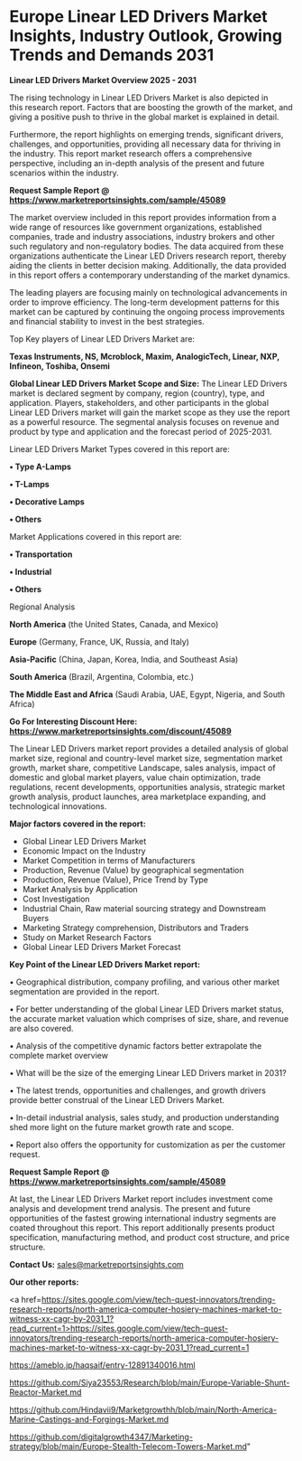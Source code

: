 # Europe Linear LED Drivers Market Insights, Industry Outlook, Growing Trends and Demands 2031

<Strong> Linear LED Drivers Market Overview 2025 - 2031</strong>

The rising technology in Linear LED Drivers Market is also depicted in this research report. Factors that are boosting the growth of the market, and giving a positive push to thrive in the global market is explained in detail.

Furthermore, the report highlights on emerging trends, significant drivers, challenges, and opportunities, providing all necessary data for thriving in the industry. This report market research offers a comprehensive perspective, including an in-depth analysis of the present and future scenarios within the industry.

<strong>Request Sample Report @ <a href=https://www.marketreportsinsights.com/sample/45089>https://www.marketreportsinsights.com/sample/45089</a></strong>

The market overview included in this report provides information from a wide range of resources like government organizations, established companies, trade and industry associations, industry brokers and other such regulatory and non-regulatory bodies. The data acquired from these organizations authenticate the Linear LED Drivers research report, thereby aiding the clients in better decision making. Additionally, the data provided in this report offers a contemporary understanding of the market dynamics.

The leading players are focusing mainly on technological advancements in order to improve efficiency. The long-term development patterns for this market can be captured by continuing the ongoing process improvements and financial stability to invest in the best strategies.

Top Key players of Linear LED Drivers Market are:

<strong>Texas Instruments, NS, Mcroblock, Maxim, AnalogicTech, Linear, NXP, Infineon, Toshiba, Onsemi</strong>

<strong><b>Global Linear LED Drivers Market Scope and Size:</b></strong>
The Linear LED Drivers market is declared segment by company, region (country), type, and application. Players, stakeholders, and other participants in the global Linear LED Drivers market will gain the market scope as they use the report as a powerful resource. The segmental analysis focuses on revenue and product by type and application and the forecast period of 2025-2031.

Linear LED Drivers Market Types covered in this report are:

<strong>•  Type A-Lamps

•  T-Lamps

•  Decorative Lamps

•  Others</strong>

Market Applications covered in this report are:

<strong>•  Transportation

•  Industrial

•  Others</strong> 

Regional Analysis

<strong>North America</strong> (the United States, Canada, and Mexico)

<strong>Europe</strong> (Germany, France, UK, Russia, and Italy)

<strong>Asia-Pacific</strong> (China, Japan, Korea, India, and Southeast Asia)

<strong>South America</strong> (Brazil, Argentina, Colombia, etc.)

<strong>The Middle East and Africa</strong> (Saudi Arabia, UAE, Egypt, Nigeria, and South Africa)

<strong>Go For Interesting Discount Here: <a href=https://www.marketreportsinsights.com/discount/45089>https://www.marketreportsinsights.com/discount/45089</a></strong>

The Linear LED Drivers market report provides a detailed analysis of global market size, regional and country-level market size, segmentation market growth, market share, competitive Landscape, sales analysis, impact of domestic and global market players, value chain optimization, trade regulations, recent developments, opportunities analysis, strategic market growth analysis, product launches, area marketplace expanding, and technological innovations.

<strong><b>Major factors covered in the report:</b></strong>
<ul>
  <li>Global Linear LED Drivers Market </li>
  <li>Economic Impact on the Industry</li>
  <li>Market Competition in terms of Manufacturers</li>
  <li>Production, Revenue (Value) by geographical segmentation</li>
  <li>Production, Revenue (Value), Price Trend by Type</li>
  <li>Market Analysis by Application</li>
  <li>Cost Investigation</li>
  <li>Industrial Chain, Raw material sourcing strategy and Downstream Buyers</li>
  <li>Marketing Strategy comprehension, Distributors and Traders</li>
  <li>Study on Market Research Factors</li>
  <li>Global Linear LED Drivers Market Forecast</li>
</ul>

<strong><b>Key Point of the Linear LED Drivers Market report:</b></strong>

• Geographical distribution, company profiling, and various other market segmentation are provided in the report.

• For better understanding of the global Linear LED Drivers market status, the accurate market valuation which comprises of size, share, and revenue are also covered.

• Analysis of the competitive dynamic factors better extrapolate the complete market overview

• What will be the size of the emerging Linear LED Drivers market in 2031?

• The latest trends, opportunities and challenges, and growth drivers provide better construal of the Linear LED Drivers Market.

• In-detail industrial analysis, sales study, and production understanding shed more light on the future market growth rate and scope.

• Report also offers the opportunity for customization as per the customer request.

<strong>Request Sample Report @ <a href=https://www.marketreportsinsights.com/sample/45089>https://www.marketreportsinsights.com/sample/45089</a></strong>

At last, the Linear LED Drivers Market report includes investment come analysis and development trend analysis. The present and future opportunities of the fastest growing international industry segments are coated throughout this report. This report additionally presents product specification, manufacturing method, and product cost structure, and price structure.

<strong>Contact Us:</strong>
sales@marketreportsinsights.com

<strong>Our other reports:</strong>

<a href=https://sites.google.com/view/tech-quest-innovators/trending-research-reports/north-america-computer-hosiery-machines-market-to-witness-xx-cagr-by-2031_1?read_current=1>https://sites.google.com/view/tech-quest-innovators/trending-research-reports/north-america-computer-hosiery-machines-market-to-witness-xx-cagr-by-2031_1?read_current=1</a>

<a href=https://ameblo.jp/haqsaif/entry-12891340016.html>https://ameblo.jp/haqsaif/entry-12891340016.html</a>

<a href=https://github.com/Siya23553/Research/blob/main/Europe-Variable-Shunt-Reactor-Market.md>https://github.com/Siya23553/Research/blob/main/Europe-Variable-Shunt-Reactor-Market.md</a>

<a href=https://github.com/Hindavii9/Marketgrowthh/blob/main/North-America-Marine-Castings-and-Forgings-Market.md>https://github.com/Hindavii9/Marketgrowthh/blob/main/North-America-Marine-Castings-and-Forgings-Market.md</a>

<a href=https://github.com/digitalgrowth4347/Marketing-strategy/blob/main/Europe-Stealth-Telecom-Towers-Market.md>https://github.com/digitalgrowth4347/Marketing-strategy/blob/main/Europe-Stealth-Telecom-Towers-Market.md</a>"
